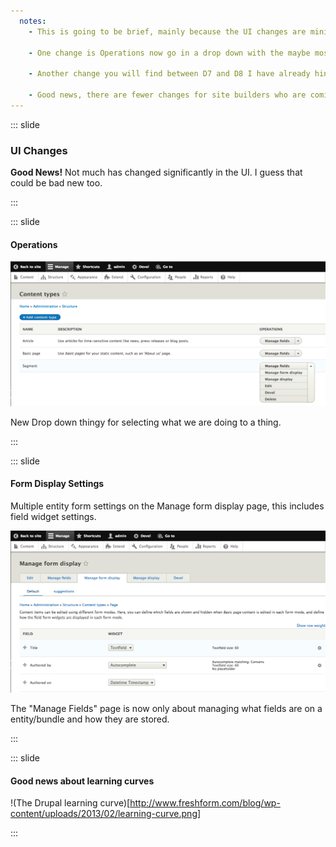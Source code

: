 ```yaml
---
  notes:
    - This is going to be brief, mainly because the UI changes are minimal.

    - One change is Operations now go in a drop down with the maybe most common one first? Really I don't know how that was chosen so if someone here does know please tell me afterward.

    - Another change you will find between D7 and D8 I have already hinted at with the Form View. If you have a alternate node form then you will find the option for editing that form view in "Manage Form Display" section. This also means that controls for the form widgets are configured on the form view display settings and not the "Manage Fields" page. Mange Fields is now entirely about the field and its storage.

    - Good news, there are fewer changes for site builders who are coming from Drupal 7 to worry about. Bad news is for someone coming from not Drupal the perceived Drupal learning curve could be intimidating.
---
```


::: slide

### UI Changes

**Good News!** Not much has changed significantly in the UI. I guess that could be bad new too.

:::

::: slide

#### Operations

![](/content/images/opdropdown.png)

New Drop down thingy for selecting what we are doing to a thing.

:::

::: slide

#### Form Display Settings

Multiple entity form settings on the Manage form display page, this includes field widget settings.

![](/content/images/manageformdisplay.png)

The "Manage Fields" page is now only about managing what fields are on a entity/bundle and how they are stored.

:::

::: slide

#### Good news about learning curves

!(The Drupal learning curve)[http://www.freshform.com/blog/wp-content/uploads/2013/02/learning-curve.png]

:::
